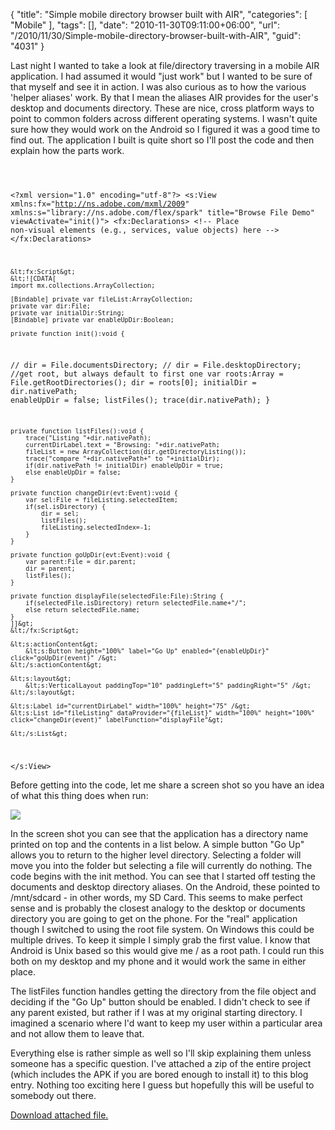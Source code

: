 {
	"title": "Simple mobile directory browser built with AIR",
	"categories": [
		"Mobile"
	],
	"tags": [],
	"date": "2010-11-30T09:11:00+06:00",
	"url": "/2010/11/30/Simple-mobile-directory-browser-built-with-AIR",
	"guid": "4031"
}

Last night I wanted to take a look at file/directory traversing in a mobile AIR application. I had assumed it would "just work" but I wanted to be sure of that myself and see it in action. I was also curious as to how the various 'helper aliases' work. By that I mean the aliases AIR provides for the user's desktop and documents directory. These are nice, cross platform ways to point to common folders across different operating systems. I wasn't quite sure how they would work on the Android so I figured it was a good time to find out. The application I built is quite short so I'll post the code and then explain how the parts work.
<!--more-->
<p/>
<code>

&lt;?xml version="1.0" encoding="utf-8"?&gt;
&lt;s:View xmlns:fx="http://ns.adobe.com/mxml/2009" 
		xmlns:s="library://ns.adobe.com/flex/spark" title="Browse File Demo" viewActivate="init()"&gt;
	&lt;fx:Declarations&gt;
		&lt;!-- Place non-visual elements (e.g., services, value objects) here --&gt;
	&lt;/fx:Declarations&gt;
	
	&lt;fx:Script&gt;
	&lt;![CDATA[
	import mx.collections.ArrayCollection;
		
	[Bindable] private var fileList:ArrayCollection;
	private var dir:File;
	private var initialDir:String;
	[Bindable] private var enableUpDir:Boolean;
		
	private function init():void {	
//		dir = File.documentsDirectory;
//		dir = File.desktopDirectory;
		//get root, but always default to first one
		var roots:Array = File.getRootDirectories();
		dir = roots[0];
		initialDir = dir.nativePath;
		enableUpDir = false;
		listFiles();
		trace(dir.nativePath);
	}

	private function listFiles():void {
		trace("Listing "+dir.nativePath);
		currentDirLabel.text = "Browsing: "+dir.nativePath;
		fileList = new ArrayCollection(dir.getDirectoryListing());
		trace("compare "+dir.nativePath+" to "+initialDir);
		if(dir.nativePath != initialDir) enableUpDir = true;
		else enableUpDir = false;
	}
		
	private function changeDir(evt:Event):void {
		var sel:File = fileListing.selectedItem;
		if(sel.isDirectory) {
			dir = sel;
			listFiles();
			fileListing.selectedIndex=-1;
		}
	}
		
	private function goUpDir(evt:Event):void {
		var parent:File = dir.parent;
		dir = parent;
		listFiles();
	}
		
	private function displayFile(selectedFile:File):String {
		if(selectedFile.isDirectory) return selectedFile.name+"/";
		else return selectedFile.name;
	}
	]]&gt;
	&lt;/fx:Script&gt;

	&lt;s:actionContent&gt;
		&lt;s:Button height="100%" label="Go Up" enabled="{enableUpDir}" click="goUpDir(event)" /&gt;
	&lt;/s:actionContent&gt;

	&lt;s:layout&gt;
		&lt;s:VerticalLayout paddingTop="10" paddingLeft="5" paddingRight="5" /&gt;
	&lt;/s:layout&gt;
	
	&lt;s:Label id="currentDirLabel" width="100%" height="75" /&gt;
	&lt;s:List id="fileListing" dataProvider="{fileList}" width="100%" height="100%" click="changeDir(event)" labelFunction="displayFile"&gt;
		
	&lt;/s:List&gt;

&lt;/s:View&gt;
</code>

<p/>

Before getting into the code, let me share a screen shot so you have an idea of what this thing does when run:

<p/>

<img src="http://www.raymondcamden.com/images/screen52.png" />

<p/>

In the screen shot you can see that the application has a directory name printed on top and the contents in a list below. A simple button "Go Up" allows you to return to the higher level directory. Selecting a folder will move you into the folder but selecting a file will currently do nothing. The code begins with the init method. You can see that I started off testing the documents and desktop directory aliases. On the Android, these pointed to /mnt/sdcard - in other words, my SD Card. This seems to make perfect sense and is probably the closest analogy to the desktop or documents directory you are going to get on the phone. For the "real" application though I switched to using the root file system. On Windows this could be multiple drives. To keep it simple I simply grab the first value. I know that Android is Unix based so this would give me / as a root path. I could run this both on my desktop and my phone and it would work the same in either place. 

<p/>

The listFiles function handles getting the directory from the file object and deciding if the "Go Up" button should be enabled. I didn't check to see if any parent existed, but rather if I was at my original starting directory. I imagined a scenario where I'd want to keep my user within a particular area and not allow them to leave that. 

<p/>

Everything else is rather simple as well so I'll skip explaining them unless someone has a specific question. I've attached a zip of the entire project (which includes the APK if you are bored enough to install it) to this blog entry. Nothing too exciting here I guess but hopefully this will be useful to somebody out there.<p><a href='enclosures/C%3A%5Chosts%5C2009%2Ecoldfusionjedi%2Ecom%5Cenclosures%2Fbrowsefiles%2Ezip'>Download attached file.</a></p>